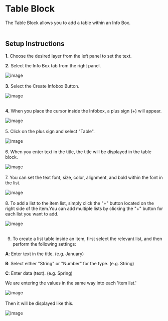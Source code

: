 # Table Block

The Table Block allows you to add a table within an Info Box.
<br>
<br>

## Setup Instructions

**1.** Choose the desired layer from the left panel to set the text.

**2.** Select the Info Box tab from the right panel.

![image](https://github.com/CS-eukarya/User-Manual-English-/assets/154571156/e618fd0d-5c4b-4cea-a4fc-8cd5e580501a)
<br>
<br>
**3.** Select the Create Infobox Button.

![image](https://github.com/CS-eukarya/User-Manual-English-/assets/154571156/f4670427-7b75-4037-987c-b5e3bbb30993)
<br>
<br>

**4.** When you place the cursor inside the Infobox, a plus sign (+) will appear. 

![image](https://github.com/CS-eukarya/User-Manual-English-/assets/154571156/607a3963-6649-4ce1-a37d-661b10dc50e9)
<br>
<br>
5. Click on the plus sign and select "Table".

![image](https://github.com/CS-eukarya/User-Manual-English-/assets/154571156/a2b2ff7e-f615-438d-bb5d-5bac3f5c9611)
<br>
<br>
6. When you enter text in the title, the title will be displayed in the table block.

![image](https://github.com/CS-eukarya/User-Manual-English-/assets/154571156/d866a07c-5ab0-420e-90fa-20ed2f96b9ff)
<br>
<br>
7. You can set the text font, size, color, alignment, and bold within the font in the list.

![image](https://github.com/CS-eukarya/User-Manual-English-/assets/154571156/96544462-d4cd-4b7e-b21f-06cf26b6fa9a)
<br>
<br>
8. To add a list to the item list, simply click the "+" button located on the right side of the item.You can add multiple lists by clicking the "+" button for each list you want to add.

![image](https://github.com/CS-eukarya/User-Manual-English-/assets/154571156/5729792d-9ee6-47ae-bfff-863377d9065e)
<br>
<br>

9. To create a list table inside an item, first select the relevant list, and then perform the following settings:

**A**: Enter text in the title. (e.g. January)

**B**: Select either "String" or "Number" for the type. (e.g. String)

**C**: Enter data (text). (e.g. Spring)

We are entering the values in the same way into each 'item list.'

![image](https://github.com/CS-eukarya/User-Manual-English-/assets/154571156/5922fc87-6b9d-4231-a3dc-fb31fac4d762)
<br>
<br>
Then it will be displayed like this.

![image](https://github.com/CS-eukarya/User-Manual-English-/assets/154571156/94a34006-057b-47be-9a45-65581c2a5e00)


